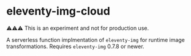 # eleventy-img-cloud

⚠️⚠️⚠️ This is an experiment and not for production use.

A serverless function implmentation of `eleventy-img` for runtime image transformations. Requires `eleventy-img` 0.7.8 or newer.


